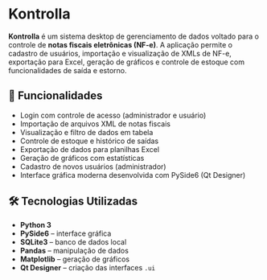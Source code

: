 # Kontrolla

**Kontrolla** é um sistema desktop de gerenciamento de dados voltado para o controle de **notas fiscais eletrônicas (NF-e)**. A aplicação permite o cadastro de usuários, importação e visualização de XMLs de NF-e, exportação para Excel, geração de gráficos e controle de estoque com funcionalidades de saída e estorno.

## 🚀 Funcionalidades

- Login com controle de acesso (administrador e usuário)
- Importação de arquivos XML de notas fiscais
- Visualização e filtro de dados em tabela
- Controle de estoque e histórico de saídas
- Exportação de dados para planilhas Excel
- Geração de gráficos com estatísticas
- Cadastro de novos usuários (administrador)
- Interface gráfica moderna desenvolvida com PySide6 (Qt Designer)

## 🛠️ Tecnologias Utilizadas

- **Python 3**
- **PySide6** – interface gráfica
- **SQLite3** – banco de dados local
- **Pandas** – manipulação de dados
- **Matplotlib** – geração de gráficos
- **Qt Designer** – criação das interfaces `.ui`





